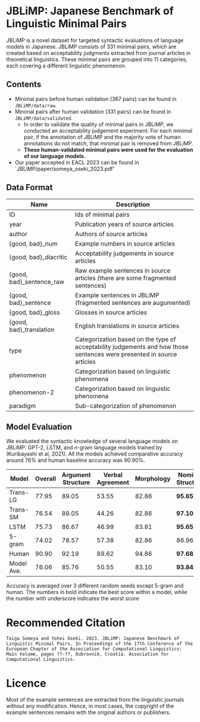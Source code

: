 # JBLiMP: Japanese Benchmark of Linguistic Minimal Pairs

JBLiMP is a novel dataset for targeted syntactic evaluations of language models in Japanese. JBLiMP consists of 331 minimal pairs, which are created based on acceptability judgments extracted from journal articles in theoretical linguistics. These minimal pairs are grouped into 11 categories, each covering a different linguistic phenomenon.


## Contents
- Minimal pairs before human validation (367 pairs) can be found in `JBLiMP/data/raw`.
- Minimal pairs after human validation (331 pairs) can be found in `JBLiMP/data/validated`.
    - In order to validate the quality of minimal pairs in JBLiMP, we conducted an acceptability judgement experiment. For each minimal pair, if the annotation of JBLiMP and the majority vote of human annotations do not match, that minimal pair is removed from JBLiMP.
    - **These human-validated minimal pairs were used for the evaluation of our language models.**
- Our paper accepted in EACL 2023 can be found in `JBLiMP/paper/someya_oseki_2023.pdf'

## Data Format
|Name|Description|
|----|-----|
|ID|Ids of minimal pairs|
|year|Publication years of source articles|
|author|Authors of source articles|
|{good, bad}_num|Example numbers in source articles|
|{good, bad}_diacritic|Acceptability judgements in source articles|
|{good, bad}_sentence_raw|Raw example sentences in source articles (there are some fragmented sentences)|
|{good, bad}_sentence|Example sentences in JBLiMP (fragmented sentences are augumented)|
|{good, bad}_gloss|Glosses in source articles|
|{good, bad}_translation|English translations in source articles|
|type|Categorization based on the type of acceptability judgements and how those sentences were presented in source articles|
|phenomenon|Categorization based on linguistic phenomena|
|phenomenon-2|Categorization based on linguistic phenomena|
|paradigm|Sub-categorization of phenomenon|

## Model Evaluation
We evaluated the syntactic knowledge of several language models on JBLiMP: GPT-2, LSTM, and _n_-gram language models trained by (Kuribayashi et al, 2021). All the models achieved comparative accuracy around 76% and human baseline accuracy was 90.90%.

| Model | Overall | Argument Structure  | Verbal Agreement| Morphology | Nominal Structure | Ellipsis | Quantifiers | Binding | Island effects| Filer-gap| NPI Licensing | Control/Raising           |
|------------------------|--------------------------|-----------|--------|-------------------------|----------------|---------------------------|-------------------------|--------------------------|---------|-------|-------------------|-------------------|
| Trans-LG  | 77.95                    | 89.05     | 53.55  | 82.86                   | **95.65** | 85.96                     | 73.81                   | 58.97                    | 75.76   | 55.56 | 50.00             | <ins> 16.67</ins> |
| Trans-SM               | 76.54                    | 89.05     | 44.26  | 82.86                   | **97.10** | 89.47                     | 71.43                   | 46.15                    | 84.85   | 55.56 | 75.00             | <ins> 0.00</ins> |
| LSTM                   | 75.73                    | 86.67     | 46.99  | 83.81                   | **95.65** | 91.23                     | 66.67                   | <ins> 41.03</ins>        | 87.88   | 44.44 | 66.67             | 50.00             |
| 5-gram                 | 74.02                    | 78.57     | 57.38  | 82.86                   | 86.96          | **89.47**            | 78.57                   | 53.85                    | 72.73   | 66.67 | <ins> 50.00</ins> | 0.00              |
| Human                  | 90.90                    | 92.19     | 89.62  | 94.86                   | **97.68** | 87.37                     | 85.71                   | 82.05                    | 92.12   | 78.52 | 90.00             | <ins> 70.00</ins> |
| Model Ave.             | 76.06                    | 85.76     | 50.55  | 83.10                   | **93.84** | 89.03                     | 72.62                   | 50.00                    | 80.31   | 55.56 | 60.42             | <ins> 16.67</ins> |

Accuracy is averaged over 3 different random seeds except 5-gram and human. The numbers in bold indicate the best score within a model, while the number with underscore indicates the worst score

# Recommended Citation
```
Taiga Someya and Yohei Oseki. 2023. JBLiMP: Japanese Benchmark of Linguistic Minimal Pairs. In Proceedings of the 17th Conference of the European Chapter of the Association for Computational Linguistics: Main Volume, pages ??-??, Dubrovnik, Croatia. Association for Computational Linguistics.
```

# Licence
Most of the example sentences are extracted from the linguistic journals without any modification. Hence, in most cases, the copyright of the example sentences remains with the original authors or publishers.
